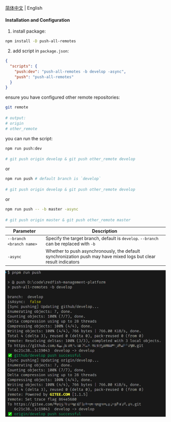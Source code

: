 [简体中文](/README_CN.md) | English

#### Installation and Configuration

1. install package:
```bash
npm install -D push-all-remotes
```

2. add script in `package.json`:
```json
{
  "scripts": {
    "push:dev": "push-all-remotes -b develop -async",
    "push": "push-all-remotes"
  }
}
```
ensure you have configured other remote repositories:
```bash
git remote

# output:
# origin
# other_remote
```

you can run the script:
```bash
npm run push:dev

# git push origin develop & git push other_remote develop
```
or
```bash
npm run push # default branch is `develop`

# git push origin develop & git push other_remote develop

```
or
```bash
npm run push -- -b master -async

# git push origin master & git push other_remote master
```


| Parameter | Description |
| --- | --- |
| `--branch <branch name>` | Specify the target branch, default is `develop`. `--branch` can be replaced with `-b` |
| `-async` | Whether to push asynchronously, the default synchronization push may have mixed logs but clear result indicators |

![push-successful.png](./assets/push-successful.png)
